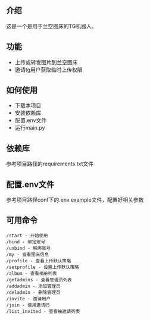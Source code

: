 ## 介绍
这是一个是用于兰空图床的TG机器人。

## 功能
- 上传或转发图片到兰空图床
- 邀请tg用户获取临时上传权限

## 如何使用
- 下载本项目
- 安装依赖库
- 配置.env文件
- 运行main.py

## 依赖库
参考项目路径的requirements.txt文件

## 配置.env文件
参考项目路径conf下的.env.example文件，配置好相关参数

## 可用命令
```
/start - 开始使用
/bind - 绑定账号
/unbind - 解绑账号
/my - 查看图床信息
/profile - 查看上传默认策略
/setprofile - 设置上传默认策略
/album - 查看相册列表
/getadmins - 查看管理员列表
/addadmin - 添加管理员
/deladmin - 删除管理员
/invite - 邀请用户
/join - 使用邀请码
/list_invited - 查看被邀请列表
```
